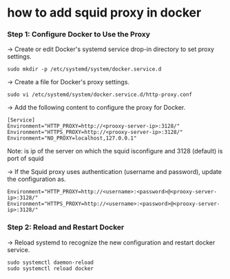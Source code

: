 # how to add squid proxy in docker 

### Step 1: Configure Docker to Use the Proxy
-> Create or edit Docker's systemd service drop-in directory to set proxy settings.
```
sudo mkdir -p /etc/systemd/system/docker.service.d
```
-> Create a file for Docker's proxy settings.
```
sudo vi /etc/systemd/system/docker.service.d/http-proxy.conf
```

-> Add the following content to configure the proxy for Docker.
```
[Service]
Environment="HTTP_PROXY=http://<prooxy-server-ip>:3128/"
Environment="HTTPS_PROXY=http://<prooxy-server-ip>:3128/"
Environment="NO_PROXY=localhost,127.0.0.1"
```
Note: <prooxy-server-ip> is ip of the server on which the squid isconfigure and 3128 (default) is port of squid 

-> If the Squid proxy uses authentication (username and password), update the configuration as.
```
Environment="HTTP_PROXY=http://<username>:<password>@<prooxy-server-ip>:3128/"
Environment="HTTPS_PROXY=http://<username>:<password>@<prooxy-server-ip>:3128/"
```
### Step 2: Reload and Restart Docker
-> Reload systemd to recognize the new configuration and restart docker service.
```
sudo systemctl daemon-reload
sudo systemctl reload docker
```
